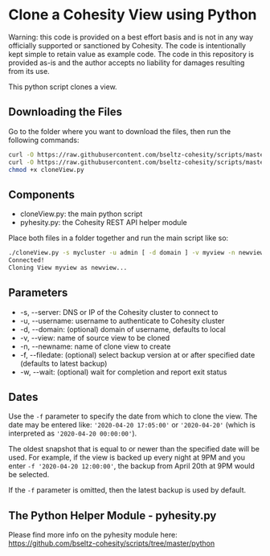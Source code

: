 # Clone a Cohesity View using Python

Warning: this code is provided on a best effort basis and is not in any way officially supported or sanctioned by Cohesity. The code is intentionally kept simple to retain value as example code. The code in this repository is provided as-is and the author accepts no liability for damages resulting from its use.

This python script clones a view.

## Downloading the Files

Go to the folder where you want to download the files, then run the following commands:

```bash
curl -O https://raw.githubusercontent.com/bseltz-cohesity/scripts/master/python/cloneView/cloneView.py
curl -O https://raw.githubusercontent.com/bseltz-cohesity/scripts/master/python/cloneView/pyhesity.py
chmod +x cloneView.py
```

## Components

* cloneView.py: the main python script
* pyhesity.py: the Cohesity REST API helper module

Place both files in a folder together and run the main script like so:

```bash
./cloneView.py -s mycluster -u admin [ -d domain ] -v myview -n newview [ -f '2020-04-18 18:00:00' ] [ -w ]
Connected!
Cloning View myview as newview...
```

## Parameters

* -s, --server: DNS or IP of the Cohesity cluster to connect to
* -u, --username: username to authenticate to Cohesity cluster
* -d, --domain: (optional) domain of username, defaults to local
* -v, --view: name of source view to be cloned
* -n, --newname: name of clone view to create
* -f, --filedate: (optional) select backup version at or after specified date (defaults to latest backup)
* -w, --wait: (optional) wait for completion and report exit status

## Dates

Use the `-f` parameter to specify the date from which to clone the view. The date may be entered like: `'2020-04-20 17:05:00'` or `'2020-04-20'` (which is interpreted as `'2020-04-20 00:00:00'`).

The oldest snapshot that is equal to or newer than the specified date will be used. For example, if the view is backed up every night at 9PM and you enter `-f '2020-04-20 12:00:00'`, the backup from April 20th at 9PM would be selected.

If the `-f` parameter is omitted, then the latest backup is used by default.

## The Python Helper Module - pyhesity.py

Please find more info on the pyhesity module here: <https://github.com/bseltz-cohesity/scripts/tree/master/python>
